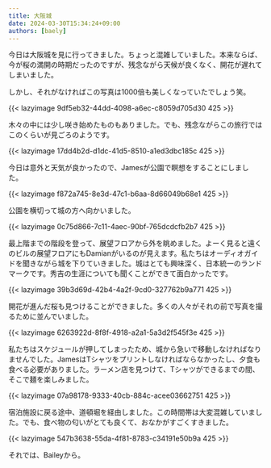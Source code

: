 ```yaml
---
title: 大阪城
date: 2024-03-30T15:34:24+09:00
authors: [baely]
---
```


今日は大阪城を見に行ってきました。ちょっと混雑していました。本来ならば、今が桜の満開の時期だったのですが、残念ながら天候が良くなく、開花が遅れてしまいました。

しかし、それがなければこの写真は1000倍も美しくなっていたでしょう笑。

{{< lazyimage 9df5eb32-44dd-4098-a6ec-c8059d705d30 425 >}}

木々の中には少し咲き始めたものもありました。でも、残念ながらこの旅行ではこのくらいが見ごろのようです。

{{< lazyimage 17dd4b2d-d1dc-41d5-8510-a1ed3dbc185c 425 >}}

今日は意外と天気が良かったので、Jamesが公園で瞑想をすることにしました。

{{< lazyimage f872a745-8e3d-47c1-b6aa-8d66049b68e1 425 >}}

公園を横切って城の方へ向かいました。

{{< lazyimage 0c75d866-7c11-4aec-90bf-765dcdcfb2b7 425 >}}

最上階までの階段を登って、展望フロアから外を眺めました。よーく見ると遠くのビルの展望フロアにもDamianがいるのが見えます。私たちはオーディオガイドを聞きながら城を下りていきました。城はとても興味深く、日本統一のランドマークです。秀吉の生涯についても聞くことができて面白かったです。

{{< lazyimage 39b3d69d-42b4-4a2f-9cd0-327762b9a771 425 >}}

開花が進んだ桜も見つけることができました。多くの人々がそれの前で写真を撮るために並んでいました。

{{< lazyimage 6263922d-8f8f-4918-a2a1-5a3d2f545f3e 425 >}}

私たちはスケジュールが押してしまったため、城から急いで移動しなければなりませんでした。JamesはTシャツをプリントしなければならなかったし、夕食も食べる必要がありました。ラーメン店を見つけて、Tシャツができるまでの間、そこで麺を楽しみました。

{{< lazyimage 07a98178-9333-40cb-884c-acee03662751 425 >}}

宿泊施設に戻る途中、道頓堀を経由しました。この時間帯は大変混雑していました。でも、食べ物の匂いがとても良くて、おなかがすごくすきました。

{{< lazyimage 547b3638-55da-4f81-8783-c34191e50b9a 425 >}}

それでは、Baileyから。